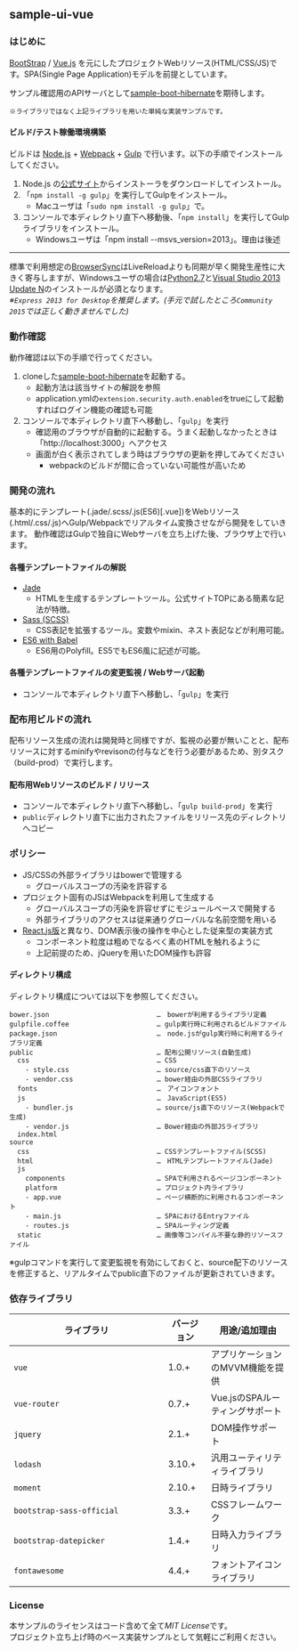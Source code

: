 sample-ui-vue
---

### はじめに

[BootStrap](http://getbootstrap.com/) / [Vue.js](http://jp.vuejs.org/) を元にしたプロジェクトWebリソース(HTML/CSS/JS)です。SPA(Single Page Application)モデルを前提としています。  

サンプル確認用のAPIサーバとして[sample-boot-hibernate](https://github.com/jkazama/sample-boot-hibernate)を期待します。

`※ライブラリではなく上記ライブラリを用いた単純な実装サンプルです。`

#### ビルド/テスト稼働環境構築

ビルドは [Node.js](http://nodejs.jp/) + [Webpack](https://webpack.github.io/) + [Gulp](http://gulpjs.com/) で行います。以下の手順でインストールしてください。

1. Node.js の[公式サイト](http://nodejs.jp/)からインストーラをダウンロードしてインストール。
1. 「`npm install -g gulp`」を実行してGulpをインストール。
    - Macユーザは「`sudo npm install -g gulp`」で。
1. コンソールで本ディレクトリ直下へ移動後、「`npm install`」を実行してGulpライブラリをインストール。
    - Windowsユーザは「npm install --msvs_version=2013」。理由は後述

---

標準で利用想定の[BrowserSync](http://www.browsersync.io/)はLiveReloadよりも同期が早く開発生産性に大きく寄与しますが、Windowsユーザの場合は[Python2.7](https://www.python.org/)と[Visual Studio 2013 Update N](https://www.visualstudio.com/downloads/download-visual-studio-vs)のインストールが必須となります。  
*※`Express 2013 for Desktop`を推奨します。(手元で試したところ`Community 2015`では正しく動きませんでした)*

### 動作確認

動作確認は以下の手順で行ってください。

1. cloneした[sample-boot-hibernate](https://github.com/jkazama/sample-boot-hibernate)を起動する。
    - 起動方法は該当サイトの解説を参照
    - application.ymlの`extension.security.auth.enabled`をtrueにして起動すればログイン機能の確認も可能
1. コンソールで本ディレクトリ直下へ移動し、「`gulp`」を実行
    - 確認用のブラウザが自動的に起動する。うまく起動しなかったときは「http://localhost:3000」へアクセス
    - 画面が白く表示されてしまう時はブラウザの更新を押してみてください
        - webpackのビルドが間に合っていない可能性が高いため

### 開発の流れ

基本的にテンプレート(.jade/.scss/.js(ES6)[.vue])をWebリソース(.html/.css/.js)へGulp/Webpackでリアルタイム変換させながら開発をしていきます。
動作確認はGulpで独自にWebサーバを立ち上げた後、ブラウザ上で行います。  

#### 各種テンプレートファイルの解説

- [Jade](http://jade-lang.com/)
    - HTMLを生成するテンプレートツール。公式サイトTOPにある簡素な記法が特徴。
- [Sass (SCSS)](http://sass-lang.com/)
    - CSS表記を拡張するツール。変数やmixin、ネスト表記などが利用可能。
- [ES6 with Babel](https://babeljs.io/)
    - ES6用のPolyfill。ES5でもES6風に記述が可能。

#### 各種テンプレートファイルの変更監視 / Webサーバ起動

+ コンソールで本ディレクトリ直下へ移動し、「`gulp`」を実行

### 配布用ビルドの流れ

配布リソース生成の流れは開発時と同様ですが、監視の必要が無いことと、配布リソースに対するminifyやrevisonの付与などを行う必要があるため、別タスク（build-prod）で実行します。

#### 配布用Webリソースのビルド / リリース

+ コンソールで本ディレクトリ直下へ移動し、「`gulp build-prod`」を実行
+ `public`ディレクトリ直下に出力されたファイルをリリース先のディレクトリへコピー

### ポリシー

- JS/CSSの外部ライブラリはbowerで管理する
    - グローバルスコープの汚染を許容する
- プロジェクト固有のJSはWebpackを利用して生成する
    - グローバルスコープの汚染を許容せずにモジュールベースで開発する
    - 外部ライブラリのアクセスは従来通りグローバルな名前空間を用いる
- [React.js版](https://github.com/jkazama/sample-ui-react)と異なり、DOM表示後の操作を中心とした従来型の実装方式
    - コンポーネント粒度は粗めでなるべく素のHTMLを触れるように
    - 上記前提のため、jQueryを用いたDOM操作も許容

#### ディレクトリ構成

ディレクトリ構成については以下を参照してください。

```
bower.json                           …　bowerが利用するライブラリ定義
gulpfile.coffee                      … gulp実行時に利用されるビルドファイル
package.json                         …　node.jsがgulp実行時に利用するライブラリ定義
public                               … 配布公開リソース(自動生成)
  css                                … CSS
    - style.css                      … source/css直下のリソース
    - vendor.css                     … bower経由の外部CSSライブラリ
  fonts                              …　アイコンフォント
  js                                 …　JavaScript(ES5)
    - bundler.js                     … source/js直下のリソース(Webpackで生成)
    - vendor.js                      … Bower経由の外部JSライブラリ
  index.html
source
  css                                … CSSテンプレートファイル(SCSS)
  html                               …　HTMLテンプレートファイル(Jade)
  js
    components                       … SPAで利用されるページコンポーネント
    platform                         … プロジェクト内ライブラリ
    - app.vue                        … ページ横断的に利用されるコンポーネント
    - main.js                        … SPAにおけるEntryファイル
    - routes.js                      … SPAルーティング定義
  static                             … 画像等コンパイル不要な静的リソースファイル
```

※gulpコマンドを実行して変更監視を有効にしておくと、source配下のリソースを修正すると、リアルタイムでpublic直下のファイルが更新されていきます。

### 依存ライブラリ

| ライブラリ               | バージョン | 用途/追加理由 |
| ----------------------- | -------- | ------------- |
| `vue` 　　　　　　　　　　　　　　　  | 1.0.+    | アプリケーションのMVVM機能を提供 |
| `vue-router`             | 0.7.+    | Vue.jsのSPAルーティングサポート |
| `jquery`　　　　　　　　　　　　　  | 2.1.+    | DOM操作サポート |
| `lodash` 　　　　　　　　　　　　  | 3.10.+    | 汎用ユーティリティライブラリ |
| `moment` 　　　　　　　　　　　　  | 2.10.+    | 日時ライブラリ |
| `bootstrap-sass-official` | 3.3.+    | CSSフレームワーク |
| `bootstrap-datepicker`    | 1.4.+    | 日時入力ライブラリ |
| `fontawesome`             | 4.4.+    | フォントアイコンライブラリ |

### License

本サンプルのライセンスはコード含めて全て*MIT License*です。  
プロジェクト立ち上げ時のベース実装サンプルとして気軽にご利用ください。
